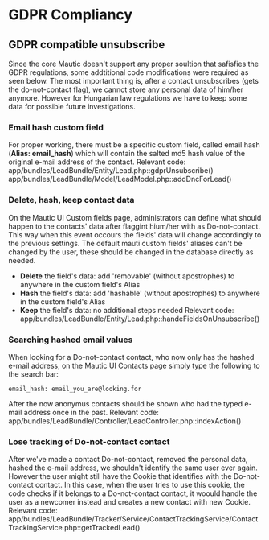 
GDPR Compliancy
===================

## GDPR compatible unsubscribe
Since the core Mautic doesn't support any proper soultion that safisfies the GDPR regulations, some addtitional code modifications were required as seen below. The most important thing is, after a contact unsubscribes (gets the do-not-contact flag), we cannot store any personal data of him/her anymore. However for Hungarian law regulations we have to keep some data for possible future investigations.

### Email hash custom field
For proper working, there must be a specific custom field, called email hash (**Alias: email_hash**) which will contain the salted md5 hash value of the original e-mail address of the contact.
Relevant code:
app/bundles/LeadBundle/Entity/Lead.php::gdprUnsubscribe()
app/bundles/LeadBundle/Model/LeadModel.php::addDncForLead()

### Delete, hash, keep contact data
On the Mautic UI Custom fields page, administrators can define what should happen to the contacts' data after flaggint hium/her with as Do-not-contact. This way when this event occours the fields' data will change accordingly to the previous settings. The default mauti custom fields' aliases can't be changed by the user, these should be changed in the database directly as needed.

 - **Delete** the field's data: add 'removable' (without apostrophes) to anywhere in the custom field's Alias
 - **Hash** the field's data: add 'hashable' (without apostrophes) to anywhere in the custom field's Alias
 - **Keep** the field's data: no additional steps needed
Relevant code:
app/bundles/LeadBundle/Entity/Lead.php::handeFieldsOnUnsubscribe()

### Searching hashed email values
When looking for a Do-not-contact contact, who now only has the hashed e-mail address, on the Mautic UI Contacts page simply type the following to the search bar:

    email_hash: email_you_are@looking.for
After the now anonymus contacts should be shown who had the typed e-mail address once in the past.
Relevant code:
app/bundles/LeadBundle/Controller/LeadController.php::indexAction()

### Lose tracking of Do-not-contact contact
After we've made a contact Do-not-contact, removed the personal data, hashed the e-mail address, we shouldn't identify the same user ever again. However the user might still have the Cookie that identifies with the Do-not-contact contact. In this case, when the user tries to use this cookie, the code checks if it belongs to a Do-not-contact contact, it woould handle the user as a newcomer instead and creates a new contact with new Cookie.
Relevant code:
app/bundles/LeadBundle/Tracker/Service/ContactTrackingService/ContactTrackingService.php::getTrackedLead()
